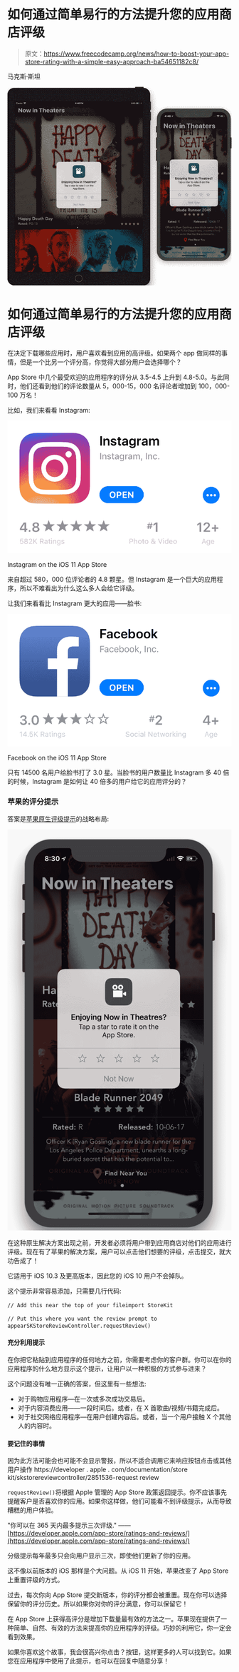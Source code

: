 # 如何通过简单易行的方法提升您的应用商店评级

> 原文：<https://www.freecodecamp.org/news/how-to-boost-your-app-store-rating-with-a-simple-easy-approach-ba54651182c8/>

马克斯·斯坦

![WcU6b4NbEJl9IywjjbYecvkGbOi5aryGNLRD](img/5894c09beec484971463496a38451539.png)

# 如何通过简单易行的方法提升您的应用商店评级

在决定下载哪些应用时，用户喜欢看到应用的高评级。如果两个 app 做同样的事情，但是一个比另一个评分高，你觉得大部分用户会选择哪个？

App Store 中几个最受欢迎的应用程序的评分从 3.5-4.5 上升到 4.8-5.0。与此同时，他们还看到他们的评论数量从 5，000-15，000 名评论者增加到 100，000-100 万名！

比如，我们来看看 Instagram:

![8Lr5yYEiB9lDCNekapz1ktftso1LG0YhPg3y](img/f8b0de35c0c59c69d168c38445e17d4f.png)

Instagram on the iOS 11 App Store

来自超过 580，000 位评论者的 4.8 颗星。但 Instagram 是一个巨大的应用程序，所以不难看出为什么这么多人会给它评级。

让我们来看看比 Instagram 更大的应用——脸书:

![ySiwYdiYVE7mGi5jwDCmTWjEFPNE1J577ciK](img/38c67e90340c196641221148ece31133.png)

Facebook on the iOS 11 App Store

只有 14500 名用户给脸书打了 3.0 星。当脸书的用户数量比 Instagram 多 40 倍的时候，Instagram 是如何让 40 倍多的用户给它的应用评分的？

### 苹果的评分提示

答案是[苹果原生评级提示](https://developer.apple.com/documentation/storekit/skstorereviewcontroller)的战略布局:

![MhGynYb2eyuAuFQEVJYFSazGAFbS7TErndyt](img/e98e0c9278217be550baad40b0bba35d.png)

在这种原生解决方案出现之前，开发者必须将用户带到应用商店对他们的应用进行评级。现在有了苹果的解决方案，用户可以点击他们想要的评级，点击提交，就大功告成了！

它适用于 iOS 10.3 及更高版本，因此您的 iOS 10 用户不会掉队。

这个提示非常容易添加，只需要几行代码:

```
// Add this near the top of your fileimport StoreKit
```

```
// Put this where you want the review prompt to appearSKStoreReviewController.requestReview()
```

#### 充分利用提示

在你把它粘贴到应用程序的任何地方之前，你需要考虑你的客户群。你可以在你的应用程序的什么地方显示这个提示，让用户以一种积极的方式参与进来？

这个问题没有唯一正确的答案，但这里有一些想法:

*   对于购物应用程序—在一次或多次成功交易后。
*   对于内容消费应用——一段时间后。或者，在 X 首歌曲/视频/书籍完成后。
*   对于社交网络应用程序—在用户创建内容后。或者，当一个用户接触 X 个其他人的内容时。

#### 要记住的事情

因为此方法可能会也可能不会显示警报，所以不适合调用它来响应按钮点击或其他用户操作
https://developer . apple . com/documentation/store kit/skstorereviewcontroller/2851536-request review

`requestReview()`将根据 Apple 管理的 App Store 政策返回提示。你不应该事先提醒客户是否喜欢你的应用。如果你这样做，他们可能看不到评级提示，从而导致糟糕的用户体验。

"你可以在 365 天内最多提示三次评级."
——[https://developer.apple.com/app-store/ratings-and-reviews/](https://developer.apple.com/app-store/ratings-and-reviews/)

分级提示每年最多只会向用户显示三次，即使他们更新了你的应用。

这不像以前版本的 iOS 那样是个大问题。从 iOS 11 开始，苹果改变了 App Store 上重置评级的方式。

过去，每次你向 App Store 提交新版本，你的评分都会被重置。现在你可以选择保留你的评分历史。所以如果你对你的评分满意，你可以保留它！

在 App Store 上获得高评分是增加下载量最有效的方法之一。苹果现在提供了一种简单、自然、有效的方法来提高你的应用程序的评级。巧妙的利用它，你一定会看到效果。

如果你喜欢这个故事，我会很高兴你点击？按钮，这样更多的人可以找到它。如果您在应用程序中使用了此提示，也可以在回复中随意分享！
